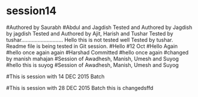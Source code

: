 # session14
#Authored by Saurabh
#Abdul and Jagdish
Tested and Authored by Jagdish by jagdish
Tested and Authored by Ajit, Harish and Tushar
Tested by tushar............................
Hello this is not tested well
Tested by tushar.
Readme file is being tested in Git session.
#Hello
#12 Oct
#Hello Again
#hello once again again
#Harshad Committed
#hello once again
#changed by manish mahajan
#Session of Awadhesh, Manish, Umesh and Suyog
#hello this is suyog
#Session of Awadhesh, Manish, Umesh and Suyog

#This is session with 14 DEC 2015 Batch

#This is session with 28 DEC 2015 Batch
this is changedsffd